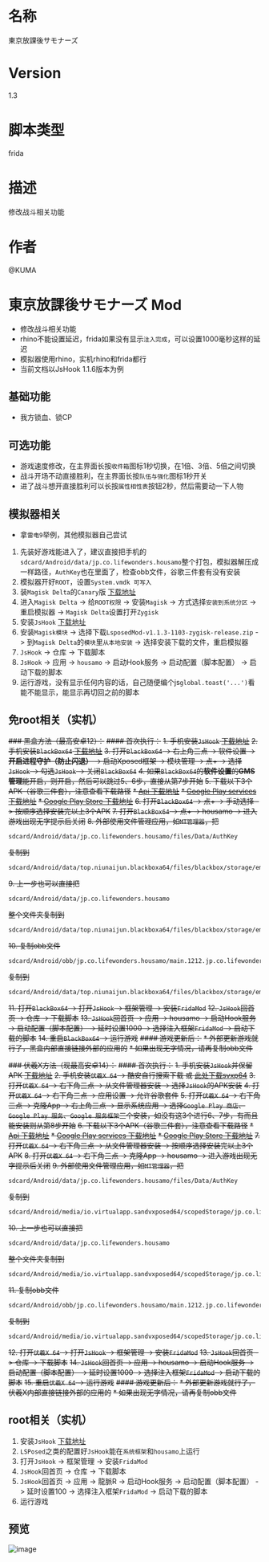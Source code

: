 # 名称
東京放課後サモナーズ
# Version
1.3
# 脚本类型
frida
# 描述
修改战斗相关功能
# 作者
@KUMA

# 東京放課後サモナーズ Mod
* 修改战斗相关功能
* rhino不能设置延迟，frida如果没有显示`注入完成`，可以设置1000毫秒这样的延迟
* 模拟器使用rhino，实机rhino和frida都行
* 当前文档以JsHook 1.1.6版本为例

## 基础功能
* 我方锁血、锁CP

## 可选功能
* 游戏速度修改，在主界面长按`收件箱`图标1秒切换，在1倍、3倍、5倍之间切换
* 战斗开场不动直接胜利，在主界面长按`队伍与强化`图标1秒开关
* 进了战斗想开直接胜利可以长按`属性相性表`按钮2秒，然后需要动一下人物

## 模拟器相关
* 拿`雷电9`举例，其他模拟器自己尝试
1. 先装好游戏能进入了，建议直接把手机的`sdcard/Android/data/jp.co.lifewonders.housamo`整个打包，模拟器解压成一样路径，`AuthKey`也在里面了，检查obb文件，谷歌三件套有没有安装
2. 模拟器开好`ROOT`，设置`System.vmdk 可写入`
3. 装`Magisk Delta`的`Canary`版 [下载地址](https://huskydg.github.io/magisk-files/)
4. 进入`Magisk Delta` -> 给`ROOT权限` -> 安装`Magisk` -> 方式选择`安装到系统分区` -> 重启模拟器 -> `Magisk Delta`设置打开`Zygisk`
5. 安装`JsHook` [下载地址](https://jshook.org/)
6. 安装`Magisk模块` -> 选择下载`LsposedMod-v1.1.3-1103-zygisk-release.zip` -> 到`Magisk Delta`的`模块`里`从本地安装` -> 选择安装下载的文件，重启模拟器
7. `JsHook` -> 仓库 -> 下载脚本
8. `JsHook` -> 应用 -> `housamo` -> 启动Hook服务 -> 启动配置（脚本配置） -> 启动下载的脚本
9. 运行游戏，没有显示任何内容的话，自己随便编个js`global.toast('...')`看能不能显示，能显示再切回之前的脚本

## 免root相关（实机）
~~### 黑盒方法（最高安卓12）：~~
~~#### 首次执行：~~
~~1. 手机安装`JsHook` [下载地址](https://jshook.org/)~~
~~2. 手机安装`BlackBox64` [下载地址](https://github.com/FBlackBox/BlackBox/releases)~~
~~3. 打开`BlackBox64` -> 右上角三点 -> 软件设置 -> **开启进程守护（防止闪退）** -> 启动Xposed框架 -> 模块管理 -> 点+ -> 选择`JsHook` -> 勾选`JsHook` -> 关闭`BlackBox64`~~
~~4. 如果`BlackBox64`的**软件设置**的**GMS管理**能开启，则开启，然后可以跳过5、6步，直接从第7步开始~~
~~5. 下载以下3个APK（谷歌三件套），注意查看下载路径~~
~~* [Api 下载地址](https://github.com/xkeyC/x_google_installer/releases/tag/api28)~~
~~* [Google Play services 下载地址](https://github.com/xkeyC/x_google_installer/releases/tag/s212417037)~~
~~* [Google Play Store 下载地址](https://github.com/xkeyC/x_google_installer/releases/tag/st82601710)~~
~~6. 打开`BlackBox64` -> 点+ -> 手动选择 -> 按顺序选择安装完以上3个APK~~
~~7. 打开`BlackBox64` -> 点+ -> housamo -> 进入游戏出现无字提示后关闭~~
~~8. 外部使用文件管理应用，如`MT管理器`，把~~
```
sdcard/Android/data/jp.co.lifewonders.housamo/files/Data/AuthKey
```
~~复制到~~
```
sdcard/Android/data/top.niunaijun.blackboxa64/files/blackbox/storage/emulated/0/Android/data/jp.co.lifewonders.housamo/files/Data/AuthKey
```
~~9. 上一步也可以直接把~~
```
sdcard/Android/data/jp.co.lifewonders.housamo
```
~~整个文件夹复制到~~
```
sdcard/Android/data/top.niunaijun.blackboxa64/files/blackbox/storage/emulated/0/Android/data/jp.co.lifewonders.housamo
```
~~10. 复制obb文件~~
```
sdcard/Android/obb/jp.co.lifewonders.housamo/main.1212.jp.co.lifewonders.housamo.obb
```
~~复制到~~
```
sdcard/Android/data/top.niunaijun.blackboxa64/files/blackbox/storage/emulated/0/Android/obb/jp.co.lifewonders.housamo/main.1212.jp.co.lifewonders.housamo.obb
```
~~11. 打开`BlackBox64` -> 打开`JsHook` -> 框架管理 -> 安装`FridaMod`~~
~~12. `JsHook`回首页 -> 仓库 -> 下载脚本~~
~~13. `JsHook`回首页 -> 应用 -> housamo -> 启动Hook服务 -> 启动配置（脚本配置） -> 延时设置1000 -> 选择注入框架`FridaMod` -> 启动下载的脚本~~
~~14. 重启`BlackBox64` -> 运行游戏~~
~~#### 游戏更新后：~~
~~* 外部更新游戏就行了，黑盒内部直接链接外部的应用的~~
~~* 如果出现无字情况，请再复制obb文件~~

~~### 伏羲X方法（现最高安卓14）：~~
~~#### 首次执行：~~
~~1. 手机安装`JsHook`并保留APK [下载地址](https://jshook.org/)~~
~~2. 手机安装`伏羲X 64` -> 酷安自行搜索下载 或 [此处下载svxp64](https://github.com/Katana-Official/SPatch-Update/releases)~~
~~3. 打开`伏羲X 64` -> 右下角三点 -> 从文件管理器安装 -> 选择`JsHook`的APK安装~~
~~4. 打开`伏羲X 64` -> 右下角三点 -> 应用设置 -> 允许谷歌套件~~
~~5. 打开`伏羲X 64` -> 右下角三点 -> 克隆App -> 右上角三点 -> 显示系统应用 -> 选择`Google Play 商店`、`Google Play 服务`、`Google 服务框架`三个安装，如没有这3个进行6、7步，有而且能安装则从第8步开始~~
~~6. 下载以下3个APK（谷歌三件套），注意查看下载路径~~
~~* [Api 下载地址](https://github.com/xkeyC/x_google_installer/releases/tag/api28)~~
~~* [Google Play services 下载地址](https://github.com/xkeyC/x_google_installer/releases/tag/s212417037)~~
~~* [Google Play Store 下载地址](https://github.com/xkeyC/x_google_installer/releases/tag/st82601710)~~
~~7. 打开`伏羲X 64` -> 右下角三点 -> 从文件管理器安装 -> 按顺序选择安装完以上3个APK~~
~~8. 打开`伏羲X 64` -> 右下角三点 -> 克隆App -> housamo -> 进入游戏出现无字提示后关闭~~
~~9. 外部使用文件管理应用，如`MT管理器`，把~~
```
sdcard/Android/data/jp.co.lifewonders.housamo/files/Data/AuthKey
```
~~复制到~~
```
sdcard/Android/media/io.virtualapp.sandvxposed64/scopedStorage/jp.co.lifewonders.housamo/Android/data/jp.co.lifewonders.housamo/files/Data/AuthKey
```
~~10. 上一步也可以直接把~~
```
sdcard/Android/data/jp.co.lifewonders.housamo
```
~~整个文件夹复制到~~
```
sdcard/Android/media/io.virtualapp.sandvxposed64/scopedStorage/jp.co.lifewonders.housamo/Android/data/jp.co.lifewonders.housamo
```
~~11. 复制obb文件~~
```
sdcard/Android/obb/jp.co.lifewonders.housamo/main.1212.jp.co.lifewonders.housamo.obb
```
~~复制到~~
```
sdcard/Android/media/io.virtualapp.sandvxposed64/scopedStorage/jp.co.lifewonders.housamo/Android/obb/jp.co.lifewonders.housamo/main.1212.jp.co.lifewonders.housamo.obb
```
~~12. 打开`伏羲X 64` -> 打开`JsHook` -> 框架管理 -> 安装`FridaMod`~~
~~13. `JsHook`回首页 -> 仓库 -> 下载脚本~~
~~14. `JsHook`回首页 -> 应用 -> housamo -> 启动Hook服务 -> 启动配置（脚本配置） -> 延时设置1000 -> 选择注入框架`FridaMod` -> 启动下载的脚本~~
~~15. 重启`伏羲X 64` -> 运行游戏~~
~~#### 游戏更新后：~~
~~* 外部更新游戏就行了，伏羲X内部直接链接外部的应用的~~
~~* 如果出现无字情况，请再复制obb文件~~

## root相关（实机）
1. 安装`JsHook` [下载地址](https://jshook.org/)
2. `LSPosed`之类的配置好`JsHook`能在`系统框架`和`housamo`上运行
3. 打开`JsHook` -> 框架管理 -> 安装`FridaMod`
4. `JsHook`回首页 -> 仓库 -> 下载脚本
5. `JsHook`回首页 -> 应用 -> 龍脈R -> 启动Hook服务 -> 启动配置（脚本配置） -> 延时设置100 -> 选择注入框架`FridaMod` -> 启动下载的脚本
6. 运行游戏

## 预览
![image](https://i.imgur.com/33Dyzty.jpg)
